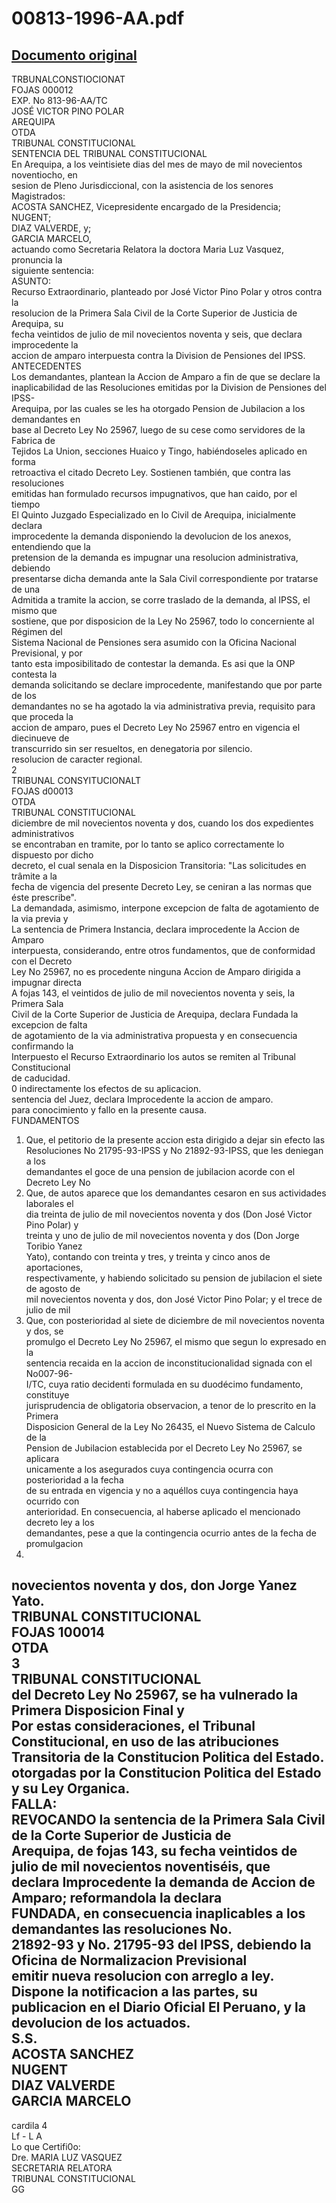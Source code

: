 
00813-1996-AA.pdf
=================
  
[Documento original](https://tc.gob.pe/jurisprudencia/1998/00813-1996-AA.pdf)  
---  
TRBUNALCONSTIOCIONAT  
FOJAS 000012  
EXP. No 813-96-AA/TC  
JOSÉ VICTOR PINO POLAR  
AREQUIPA  
OTDA  
TRIBUNAL CONSTITUCIONAL  
SENTENCIA DEL TRIBUNAL CONSTITUCIONAL  
En Arequipa, a los veintisiete dias del mes de mayo de mil novecientos noventiocho, en  
sesion de Pleno Jurisdiccional, con la asistencia de los senores Magistrados:  
ACOSTA SANCHEZ, Vicepresidente encargado de la Presidencia;  
NUGENT;  
DIAZ VALVERDE, y;  
GARCIA MARCELO,  
actuando como Secretaria Relatora la doctora Maria Luz Vasquez, pronuncia la  
siguiente sentencia:  
ASUNTO:  
Recurso Extraordinario, planteado por José Victor Pino Polar y otros contra la  
resolucion de la Primera Sala Civil de la Corte Superior de Justicia de Arequipa, su  
fecha veintidos de julio de mil novecientos noventa y seis, que declara improcedente la  
accion de amparo interpuesta contra la Division de Pensiones del IPSS.  
ANTECEDENTES  
Los demandantes, plantean la Accion de Amparo a fin de que se declare la  
inaplicabilidad de las Resoluciones emitidas por la Division de Pensiones del IPSS-  
Arequipa, por las cuales se les ha otorgado Pension de Jubilacion a los demandantes en  
base al Decreto Ley No 25967, luego de su cese como servidores de la Fabrica de  
Tejidos La Union, secciones Huaico y Tingo, habiéndoseles aplicado en forma  
retroactiva el citado Decreto Ley. Sostienen también, que contra las resoluciones  
emitidas han formulado recursos impugnativos, que han caido, por el tiempo  
El Quinto Juzgado Especializado en lo Civil de Arequipa, inicialmente declara  
improcedente la demanda disponiendo la devolucion de los anexos, entendiendo que la  
pretension de la demanda es impugnar una resolucion administrativa, debiendo  
presentarse dicha demanda ante la Sala Civil correspondiente por tratarse de una  
Admitida a tramite la accion, se corre traslado de la demanda, al IPSS, el mismo que  
sostiene, que por disposicion de la Ley No 25967, todo lo concerniente al Régimen del  
Sistema Nacional de Pensiones sera asumido con la Oficina Nacional Previsional, y por  
tanto esta imposibilitado de contestar la demanda. Es asi que la ONP contesta la  
demanda solicitando se declare improcedente, manifestando que por parte de los  
demandantes no se ha agotado la via administrativa previa, requisito para que proceda la  
accion de amparo, pues el Decreto Ley No 25967 entro en vigencia el diecinueve de  
transcurrido sin ser resueltos, en denegatoria por silencio.  
resolucion de caracter regional.  
2  
TRIBUNAL CONSYITUCIONALT  
FOJAS d00013  
OTDA  
TRIBUNAL CONSTITUCIONAL  
diciembre de mil novecientos noventa y dos, cuando los dos expedientes administrativos  
se encontraban en tramite, por lo tanto se aplico correctamente lo dispuesto por dicho  
decreto, el cual senala en la Disposicion Transitoria: "Las solicitudes en trâmite a la  
fecha de vigencia del presente Decreto Ley, se ceniran a las normas que éste prescribe".  
La demandada, asimismo, interpone excepcion de falta de agotamiento de la via previa y  
La sentencia de Primera Instancia, declara improcedente la Accion de Amparo  
interpuesta, considerando, entre otros fundamentos, que de conformidad con el Decreto  
Ley No 25967, no es procedente ninguna Accion de Amparo dirigida a impugnar directa  
A fojas 143, el veintidos de julio de mil novecientos noventa y seis, la Primera Sala  
Civil de la Corte Superior de Justicia de Arequipa, declara Fundada la excepcion de falta  
de agotamiento de la via administrativa propuesta y en consecuencia confirmando la  
Interpuesto el Recurso Extraordinario los autos se remiten al Tribunal Constitucional  
de caducidad.  
0 indirectamente los efectos de su aplicacion.  
sentencia del Juez, declara Improcedente la accion de amparo.  
para conocimiento y fallo en la presente causa.  
FUNDAMENTOS  
1. Que, el petitorio de la presente accion esta dirigido a dejar sin efecto las  
Resoluciones No 21795-93-IPSS y No 21892-93-IPSS, que les deniegan a los  
demandantes el goce de una pension de jubilacion acorde con el Decreto Ley No  
2. Que, de autos aparece que los demandantes cesaron en sus actividades laborales el  
dia treinta de julio de mil novecientos noventa y dos (Don José Victor Pino Polar) y  
treinta y uno de julio de mil novecientos noventa y dos (Don Jorge Toribio Yanez  
Yato), contando con treinta y tres, y treinta y cinco anos de aportaciones,  
respectivamente, y habiendo solicitado su pension de jubilacion el siete de agosto de  
mil novecientos noventa y dos, don José Victor Pino Polar; y el trece de julio de mil  
3. Que, con posterioridad al siete de diciembre de mil novecientos noventa y dos, se  
promulgo el Decreto Ley No 25967, el mismo que segun lo expresado en la  
sentencia recaida en la accion de inconstitucionalidad signada con el No007-96-  
I/TC, cuya ratio decidenti formulada en su duodécimo fundamento, constituye  
jurisprudencia de obligatoria observacion, a tenor de lo prescrito en la Primera  
Disposicion General de la Ley No 26435, el Nuevo Sistema de Calculo de la  
Pension de Jubilacion establecida por el Decreto Ley No 25967, se aplicara  
unicamente a los asegurados cuya contingencia ocurra con posterioridad a la fecha  
de su entrada en vigencia y no a aquéllos cuya contingencia haya ocurrido con  
anterioridad. En consecuencia, al haberse aplicado el mencionado decreto ley a los  
demandantes, pese a que la contingencia ocurrio antes de la fecha de promulgacion  
19990.  
novecientos noventa y dos, don Jorge Yanez Yato.  
TRIBUNAL CONSTITUCIONAL  
FOJAS 100014  
OTDA  
3  
TRIBUNAL CONSTITUCIONAL  
del Decreto Ley No 25967, se ha vulnerado la Primera Disposicion Final y  
Por estas consideraciones, el Tribunal Constitucional, en uso de las atribuciones  
Transitoria de la Constitucion Politica del Estado.  
otorgadas por la Constitucion Politica del Estado y su Ley Organica.  
FALLA:  
REVOCANDO la sentencia de la Primera Sala Civil de la Corte Superior de Justicia de  
Arequipa, de fojas 143, su fecha veintidos de julio de mil novecientos noventiséis, que  
declara Improcedente la demanda de Accion de Amparo; reformandola la declara  
FUNDADA, en consecuencia inaplicables a los demandantes las resoluciones No.  
21892-93 y No. 21795-93 del IPSS, debiendo la Oficina de Normalizacion Previsional  
emitir nueva resolucion con arreglo a ley. Dispone la notificacion a las partes, su  
publicacion en el Diario Oficial El Peruano, y la devolucion de los actuados.  
S.S.  
ACOSTA SANCHEZ  
NUGENT  
DIAZ VALVERDE  
GARCIA MARCELO  
-   
cardila 4  
Lf - L A  
Lo que Certifi0o:  
Dre. MARIA LUZ VASQUEZ  
SECRETARIA RELATORA  
TRIBUNAL CONSTITUCIONAL  
GG
